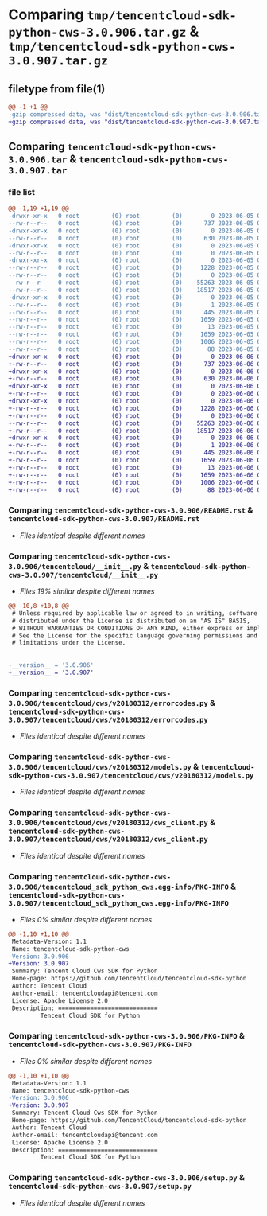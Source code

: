 # Comparing `tmp/tencentcloud-sdk-python-cws-3.0.906.tar.gz` & `tmp/tencentcloud-sdk-python-cws-3.0.907.tar.gz`

## filetype from file(1)

```diff
@@ -1 +1 @@
-gzip compressed data, was "dist/tencentcloud-sdk-python-cws-3.0.906.tar", last modified: Mon Jun  5 00:32:13 2023, max compression
+gzip compressed data, was "dist/tencentcloud-sdk-python-cws-3.0.907.tar", last modified: Tue Jun  6 02:24:15 2023, max compression
```

## Comparing `tencentcloud-sdk-python-cws-3.0.906.tar` & `tencentcloud-sdk-python-cws-3.0.907.tar`

### file list

```diff
@@ -1,19 +1,19 @@
-drwxr-xr-x   0 root         (0) root         (0)        0 2023-06-05 00:32:13.000000 tencentcloud-sdk-python-cws-3.0.906/
--rw-r--r--   0 root         (0) root         (0)      737 2023-06-05 00:32:13.000000 tencentcloud-sdk-python-cws-3.0.906/README.rst
-drwxr-xr-x   0 root         (0) root         (0)        0 2023-06-05 00:32:13.000000 tencentcloud-sdk-python-cws-3.0.906/tencentcloud/
--rw-r--r--   0 root         (0) root         (0)      630 2023-06-05 00:32:13.000000 tencentcloud-sdk-python-cws-3.0.906/tencentcloud/__init__.py
-drwxr-xr-x   0 root         (0) root         (0)        0 2023-06-05 00:32:13.000000 tencentcloud-sdk-python-cws-3.0.906/tencentcloud/cws/
--rw-r--r--   0 root         (0) root         (0)        0 2023-06-05 00:32:13.000000 tencentcloud-sdk-python-cws-3.0.906/tencentcloud/cws/__init__.py
-drwxr-xr-x   0 root         (0) root         (0)        0 2023-06-05 00:32:13.000000 tencentcloud-sdk-python-cws-3.0.906/tencentcloud/cws/v20180312/
--rw-r--r--   0 root         (0) root         (0)     1228 2023-06-05 00:32:13.000000 tencentcloud-sdk-python-cws-3.0.906/tencentcloud/cws/v20180312/errorcodes.py
--rw-r--r--   0 root         (0) root         (0)        0 2023-06-05 00:32:13.000000 tencentcloud-sdk-python-cws-3.0.906/tencentcloud/cws/v20180312/__init__.py
--rw-r--r--   0 root         (0) root         (0)    55263 2023-06-05 00:32:13.000000 tencentcloud-sdk-python-cws-3.0.906/tencentcloud/cws/v20180312/models.py
--rw-r--r--   0 root         (0) root         (0)    18517 2023-06-05 00:32:13.000000 tencentcloud-sdk-python-cws-3.0.906/tencentcloud/cws/v20180312/cws_client.py
-drwxr-xr-x   0 root         (0) root         (0)        0 2023-06-05 00:32:13.000000 tencentcloud-sdk-python-cws-3.0.906/tencentcloud_sdk_python_cws.egg-info/
--rw-r--r--   0 root         (0) root         (0)        1 2023-06-05 00:32:13.000000 tencentcloud-sdk-python-cws-3.0.906/tencentcloud_sdk_python_cws.egg-info/dependency_links.txt
--rw-r--r--   0 root         (0) root         (0)      445 2023-06-05 00:32:13.000000 tencentcloud-sdk-python-cws-3.0.906/tencentcloud_sdk_python_cws.egg-info/SOURCES.txt
--rw-r--r--   0 root         (0) root         (0)     1659 2023-06-05 00:32:13.000000 tencentcloud-sdk-python-cws-3.0.906/tencentcloud_sdk_python_cws.egg-info/PKG-INFO
--rw-r--r--   0 root         (0) root         (0)       13 2023-06-05 00:32:13.000000 tencentcloud-sdk-python-cws-3.0.906/tencentcloud_sdk_python_cws.egg-info/top_level.txt
--rw-r--r--   0 root         (0) root         (0)     1659 2023-06-05 00:32:13.000000 tencentcloud-sdk-python-cws-3.0.906/PKG-INFO
--rw-r--r--   0 root         (0) root         (0)     1006 2023-06-05 00:32:13.000000 tencentcloud-sdk-python-cws-3.0.906/setup.py
--rw-r--r--   0 root         (0) root         (0)       88 2023-06-05 00:32:13.000000 tencentcloud-sdk-python-cws-3.0.906/setup.cfg
+drwxr-xr-x   0 root         (0) root         (0)        0 2023-06-06 02:24:15.000000 tencentcloud-sdk-python-cws-3.0.907/
+-rw-r--r--   0 root         (0) root         (0)      737 2023-06-06 02:24:15.000000 tencentcloud-sdk-python-cws-3.0.907/README.rst
+drwxr-xr-x   0 root         (0) root         (0)        0 2023-06-06 02:24:15.000000 tencentcloud-sdk-python-cws-3.0.907/tencentcloud/
+-rw-r--r--   0 root         (0) root         (0)      630 2023-06-06 02:24:15.000000 tencentcloud-sdk-python-cws-3.0.907/tencentcloud/__init__.py
+drwxr-xr-x   0 root         (0) root         (0)        0 2023-06-06 02:24:15.000000 tencentcloud-sdk-python-cws-3.0.907/tencentcloud/cws/
+-rw-r--r--   0 root         (0) root         (0)        0 2023-06-06 02:24:15.000000 tencentcloud-sdk-python-cws-3.0.907/tencentcloud/cws/__init__.py
+drwxr-xr-x   0 root         (0) root         (0)        0 2023-06-06 02:24:15.000000 tencentcloud-sdk-python-cws-3.0.907/tencentcloud/cws/v20180312/
+-rw-r--r--   0 root         (0) root         (0)     1228 2023-06-06 02:24:15.000000 tencentcloud-sdk-python-cws-3.0.907/tencentcloud/cws/v20180312/errorcodes.py
+-rw-r--r--   0 root         (0) root         (0)        0 2023-06-06 02:24:15.000000 tencentcloud-sdk-python-cws-3.0.907/tencentcloud/cws/v20180312/__init__.py
+-rw-r--r--   0 root         (0) root         (0)    55263 2023-06-06 02:24:15.000000 tencentcloud-sdk-python-cws-3.0.907/tencentcloud/cws/v20180312/models.py
+-rw-r--r--   0 root         (0) root         (0)    18517 2023-06-06 02:24:15.000000 tencentcloud-sdk-python-cws-3.0.907/tencentcloud/cws/v20180312/cws_client.py
+drwxr-xr-x   0 root         (0) root         (0)        0 2023-06-06 02:24:15.000000 tencentcloud-sdk-python-cws-3.0.907/tencentcloud_sdk_python_cws.egg-info/
+-rw-r--r--   0 root         (0) root         (0)        1 2023-06-06 02:24:15.000000 tencentcloud-sdk-python-cws-3.0.907/tencentcloud_sdk_python_cws.egg-info/dependency_links.txt
+-rw-r--r--   0 root         (0) root         (0)      445 2023-06-06 02:24:15.000000 tencentcloud-sdk-python-cws-3.0.907/tencentcloud_sdk_python_cws.egg-info/SOURCES.txt
+-rw-r--r--   0 root         (0) root         (0)     1659 2023-06-06 02:24:15.000000 tencentcloud-sdk-python-cws-3.0.907/tencentcloud_sdk_python_cws.egg-info/PKG-INFO
+-rw-r--r--   0 root         (0) root         (0)       13 2023-06-06 02:24:15.000000 tencentcloud-sdk-python-cws-3.0.907/tencentcloud_sdk_python_cws.egg-info/top_level.txt
+-rw-r--r--   0 root         (0) root         (0)     1659 2023-06-06 02:24:15.000000 tencentcloud-sdk-python-cws-3.0.907/PKG-INFO
+-rw-r--r--   0 root         (0) root         (0)     1006 2023-06-06 02:24:15.000000 tencentcloud-sdk-python-cws-3.0.907/setup.py
+-rw-r--r--   0 root         (0) root         (0)       88 2023-06-06 02:24:15.000000 tencentcloud-sdk-python-cws-3.0.907/setup.cfg
```

### Comparing `tencentcloud-sdk-python-cws-3.0.906/README.rst` & `tencentcloud-sdk-python-cws-3.0.907/README.rst`

 * *Files identical despite different names*

### Comparing `tencentcloud-sdk-python-cws-3.0.906/tencentcloud/__init__.py` & `tencentcloud-sdk-python-cws-3.0.907/tencentcloud/__init__.py`

 * *Files 19% similar despite different names*

```diff
@@ -10,8 +10,8 @@
 # Unless required by applicable law or agreed to in writing, software
 # distributed under the License is distributed on an "AS IS" BASIS,
 # WITHOUT WARRANTIES OR CONDITIONS OF ANY KIND, either express or implied.
 # See the License for the specific language governing permissions and
 # limitations under the License.
 
 
-__version__ = '3.0.906'
+__version__ = '3.0.907'
```

### Comparing `tencentcloud-sdk-python-cws-3.0.906/tencentcloud/cws/v20180312/errorcodes.py` & `tencentcloud-sdk-python-cws-3.0.907/tencentcloud/cws/v20180312/errorcodes.py`

 * *Files identical despite different names*

### Comparing `tencentcloud-sdk-python-cws-3.0.906/tencentcloud/cws/v20180312/models.py` & `tencentcloud-sdk-python-cws-3.0.907/tencentcloud/cws/v20180312/models.py`

 * *Files identical despite different names*

### Comparing `tencentcloud-sdk-python-cws-3.0.906/tencentcloud/cws/v20180312/cws_client.py` & `tencentcloud-sdk-python-cws-3.0.907/tencentcloud/cws/v20180312/cws_client.py`

 * *Files identical despite different names*

### Comparing `tencentcloud-sdk-python-cws-3.0.906/tencentcloud_sdk_python_cws.egg-info/PKG-INFO` & `tencentcloud-sdk-python-cws-3.0.907/tencentcloud_sdk_python_cws.egg-info/PKG-INFO`

 * *Files 0% similar despite different names*

```diff
@@ -1,10 +1,10 @@
 Metadata-Version: 1.1
 Name: tencentcloud-sdk-python-cws
-Version: 3.0.906
+Version: 3.0.907
 Summary: Tencent Cloud Cws SDK for Python
 Home-page: https://github.com/TencentCloud/tencentcloud-sdk-python
 Author: Tencent Cloud
 Author-email: tencentcloudapi@tencent.com
 License: Apache License 2.0
 Description: ============================
         Tencent Cloud SDK for Python
```

### Comparing `tencentcloud-sdk-python-cws-3.0.906/PKG-INFO` & `tencentcloud-sdk-python-cws-3.0.907/PKG-INFO`

 * *Files 0% similar despite different names*

```diff
@@ -1,10 +1,10 @@
 Metadata-Version: 1.1
 Name: tencentcloud-sdk-python-cws
-Version: 3.0.906
+Version: 3.0.907
 Summary: Tencent Cloud Cws SDK for Python
 Home-page: https://github.com/TencentCloud/tencentcloud-sdk-python
 Author: Tencent Cloud
 Author-email: tencentcloudapi@tencent.com
 License: Apache License 2.0
 Description: ============================
         Tencent Cloud SDK for Python
```

### Comparing `tencentcloud-sdk-python-cws-3.0.906/setup.py` & `tencentcloud-sdk-python-cws-3.0.907/setup.py`

 * *Files identical despite different names*


